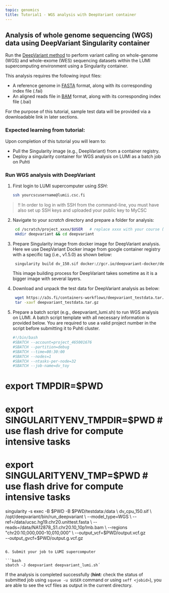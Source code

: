 ```yaml
---
topic: genomics
title: Tutorial1 - WGS analysis with DeepVariant container 
---
```


## Analysis of whole genome sequencing (WGS) data using DeepVariant Singularity container
Run the [DeepVariant method](https://github.com/google/deepvariant) to perform variant calling on whole-genome (WGS) and whole-exome (WES) sequencing datasets within the LUMI supercomputing environment using a Singularity container.

This analysis requires the following input files:
   - A reference genome in [FASTA](https://en.wikipedia.org/wiki/FASTA_format) format, along with its corresponding index file (.fai)
   - An aligned reads file in [BAM](http://genome.sph.umich.edu/wiki/BAM) format, along with its corresponding index file (.bai)

For the purpose of this tutorial, sample test data will be provided via a downloadable link in later sections.

### Expected learning from tutorial:
Upon completion of this tutorial you will learn to: 
- Pull the Singularity image (e.g., DeepVariant) from a container registry.
- Deploy a singularity container for WGS analysis on LUMI as a batch job on Puhti

### Run WGS analysis with DeepVariant 

1. First login to LUMI supercomputer using *SSH*:
   ```bash
   ssh yourcscusername@lumii.csc.fi
   ```
> ‼️ In order to log in with SSH from the command-line, you must have also set up SSH keys and uploaded your public key to MyCSC

2. Navigate to your *scratch* directory and prepare a folder for analysis:
   ```bash
    cd /scratch/project_xxxx/$USER   # replace xxxx with your course (or own) project number
    mkdir deepvariant && cd deepvariant
   ```

3. Prepare Singularity image from docker image for DeepVariant analysis. Here we use DeepVariant Docker image from google container registry with a
   specific tag (i.e., v1.5.0) as shown below: 

   ```bash
    singularity build dv_150.sif docker://gcr.io/deepvariant-docker/deepvariant:1.5.0
    ```
   This image building process for DeepVariant takes sometime as it is a bigger image with several layers.

4. Download and unpack the test data for DeepVariant analysis as below:

   ```bash
    wget https://a3s.fi/containers-workflows/deepvariant_testdata.tar.gz
    tar -xavf deepvariant_testdata.tar.gz
   ```

5. Prepare a batch script (e.g., deepvariant_lumi.sh) to run WGS analysis on LUMI. A batch script template with all necessary information is provided below. You
  are required to use a valid project number in the script before submitting it to Puhti cluster.
   
   ```bash
   #!/bin/bash
   #SBATCH --account=project_465001676
   #SBATCH --partition=debug
   #SBATCH --time=00:30:00
   #SBATCH --nodes=1
   #SBATCH --ntasks-per-node=32
   #SBATCH --job-name=dv_toy

 #   export TMPDIR=$PWD
 #  export SINGULARITYENV_TMPDIR=$PWD  # use flash drive for compute intensive tasks
 #  export SINGULARITYENV_TMP=$PWD # use flash drive for compute intensive tasks


   singularity -s exec  -B $PWD -B $PWD/testdata:/data \
   dv_cpu_150.sif \
   /opt/deepvariant/bin/run_deepvariant \
   --model_type=WGS \
   --ref=/data/ucsc.hg19.chr20.unittest.fasta \
   --reads=/data/NA12878_S1.chr20.10_10p1mb.bam  \
   --regions "chr20:10,000,000-10,010,000" \
   --output_vcf=$PWD/output.vcf.gz  \
   --output_gvcf=$PWD/output.g.vcf.gz
   ```

6. Submit your job to LUMI supercomputer
   
   ```bash
   sbatch -J deepvariant deepvariant_lumi.sh´
   ```
   If the analysis is completed successfully (**hint**: check the status of submitted job using `squeue -u $USER` command or using `seff <jobid>`), you are able
    to see the vcf files as output in the current directory.
